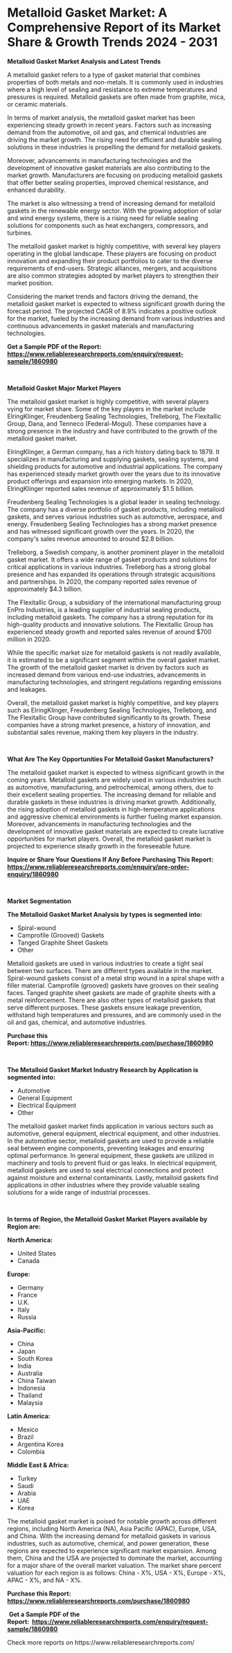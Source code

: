<p><h1>Metalloid Gasket Market: A Comprehensive Report of its Market Share & Growth Trends 2024 - 2031</h1></p><p><strong>Metalloid Gasket Market Analysis and Latest Trends</strong></p>
<p><p>A metalloid gasket refers to a type of gasket material that combines properties of both metals and non-metals. It is commonly used in industries where a high level of sealing and resistance to extreme temperatures and pressures is required. Metalloid gaskets are often made from graphite, mica, or ceramic materials.</p><p>In terms of market analysis, the metalloid gasket market has been experiencing steady growth in recent years. Factors such as increasing demand from the automotive, oil and gas, and chemical industries are driving the market growth. The rising need for efficient and durable sealing solutions in these industries is propelling the demand for metalloid gaskets.</p><p>Moreover, advancements in manufacturing technologies and the development of innovative gasket materials are also contributing to the market growth. Manufacturers are focusing on producing metalloid gaskets that offer better sealing properties, improved chemical resistance, and enhanced durability.</p><p>The market is also witnessing a trend of increasing demand for metalloid gaskets in the renewable energy sector. With the growing adoption of solar and wind energy systems, there is a rising need for reliable sealing solutions for components such as heat exchangers, compressors, and turbines.</p><p>The metalloid gasket market is highly competitive, with several key players operating in the global landscape. These players are focusing on product innovation and expanding their product portfolios to cater to the diverse requirements of end-users. Strategic alliances, mergers, and acquisitions are also common strategies adopted by market players to strengthen their market position.</p><p>Considering the market trends and factors driving the demand, the metalloid gasket market is expected to witness significant growth during the forecast period. The projected CAGR of 8.9% indicates a positive outlook for the market, fueled by the increasing demand from various industries and continuous advancements in gasket materials and manufacturing technologies.</p></p>
<p><strong>Get a Sample PDF of the Report:&nbsp; <a href="https://www.reliableresearchreports.com/enquiry/request-sample/1860980">https://www.reliableresearchreports.com/enquiry/request-sample/1860980</a></strong></p>
<p>&nbsp;</p>
<p><strong>Metalloid Gasket Major Market Players</strong></p>
<p><p>The metalloid gasket market is highly competitive, with several players vying for market share. Some of the key players in the market include ElringKlinger, Freudenberg Sealing Technologies, Trelleborg, The Flexitallic Group, Dana, and Tenneco (Federal-Mogul). These companies have a strong presence in the industry and have contributed to the growth of the metalloid gasket market.</p><p>ElringKlinger, a German company, has a rich history dating back to 1879. It specializes in manufacturing and supplying gaskets, sealing systems, and shielding products for automotive and industrial applications. The company has experienced steady market growth over the years due to its innovative product offerings and expansion into emerging markets. In 2020, ElringKlinger reported sales revenue of approximately $1.5 billion.</p><p>Freudenberg Sealing Technologies is a global leader in sealing technology. The company has a diverse portfolio of gasket products, including metalloid gaskets, and serves various industries such as automotive, aerospace, and energy. Freudenberg Sealing Technologies has a strong market presence and has witnessed significant growth over the years. In 2020, the company's sales revenue amounted to around $2.8 billion.</p><p>Trelleborg, a Swedish company, is another prominent player in the metalloid gasket market. It offers a wide range of gasket products and solutions for critical applications in various industries. Trelleborg has a strong global presence and has expanded its operations through strategic acquisitions and partnerships. In 2020, the company reported sales revenue of approximately $4.3 billion.</p><p>The Flexitallic Group, a subsidiary of the international manufacturing group EnPro Industries, is a leading supplier of industrial sealing products, including metalloid gaskets. The company has a strong reputation for its high-quality products and innovative solutions. The Flexitallic Group has experienced steady growth and reported sales revenue of around $700 million in 2020.</p><p>While the specific market size for metalloid gaskets is not readily available, it is estimated to be a significant segment within the overall gasket market. The growth of the metalloid gasket market is driven by factors such as increased demand from various end-use industries, advancements in manufacturing technologies, and stringent regulations regarding emissions and leakages.</p><p>Overall, the metalloid gasket market is highly competitive, and key players such as ElringKlinger, Freudenberg Sealing Technologies, Trelleborg, and The Flexitallic Group have contributed significantly to its growth. These companies have a strong market presence, a history of innovation, and substantial sales revenue, making them key players in the industry.</p></p>
<p>&nbsp;</p>
<p><strong>What Are The Key Opportunities For Metalloid Gasket Manufacturers?</strong></p>
<p><p>The metalloid gasket market is expected to witness significant growth in the coming years. Metalloid gaskets are widely used in various industries such as automotive, manufacturing, and petrochemical, among others, due to their excellent sealing properties. The increasing demand for reliable and durable gaskets in these industries is driving market growth. Additionally, the rising adoption of metalloid gaskets in high-temperature applications and aggressive chemical environments is further fueling market expansion. Moreover, advancements in manufacturing technologies and the development of innovative gasket materials are expected to create lucrative opportunities for market players. Overall, the metalloid gasket market is projected to experience steady growth in the foreseeable future.</p></p>
<p><strong>Inquire or Share Your Questions If Any Before Purchasing This Report: <a href="https://www.reliableresearchreports.com/enquiry/pre-order-enquiry/1860980">https://www.reliableresearchreports.com/enquiry/pre-order-enquiry/1860980</a></strong></p>
<p>&nbsp;</p>
<p><strong>Market Segmentation</strong></p>
<p><strong>The Metalloid Gasket Market Analysis by types is segmented into:</strong></p>
<p><ul><li>Spiral-wound</li><li>Camprofile (Grooved) Gaskets</li><li>Tanged Graphite Sheet Gaskets</li><li>Other</li></ul></p>
<p><p>Metalloid gaskets are used in various industries to create a tight seal between two surfaces. There are different types available in the market. Spiral-wound gaskets consist of a metal strip wound in a spiral shape with a filler material. Camprofile (grooved) gaskets have grooves on their sealing faces. Tanged graphite sheet gaskets are made of graphite sheets with a metal reinforcement. There are also other types of metalloid gaskets that serve different purposes. These gaskets ensure leakage prevention, withstand high temperatures and pressures, and are commonly used in the oil and gas, chemical, and automotive industries.</p></p>
<p><strong>Purchase this Report:&nbsp;<a href="https://www.reliableresearchreports.com/purchase/1860980">https://www.reliableresearchreports.com/purchase/1860980</a></strong></p>
<p>&nbsp;</p>
<p><strong>The Metalloid Gasket Market Industry Research by Application is segmented into:</strong></p>
<p><ul><li>Automotive</li><li>General Equipment</li><li>Electrical Equipment</li><li>Other</li></ul></p>
<p><p>The metalloid gasket market finds application in various sectors such as automotive, general equipment, electrical equipment, and other industries. In the automotive sector, metalloid gaskets are used to provide a reliable seal between engine components, preventing leakages and ensuring optimal performance. In general equipment, these gaskets are utilized in machinery and tools to prevent fluid or gas leaks. In electrical equipment, metalloid gaskets are used to seal electrical connections and protect against moisture and external contaminants. Lastly, metalloid gaskets find applications in other industries where they provide valuable sealing solutions for a wide range of industrial processes.</p></p>
<p>&nbsp;</p>
<p><strong>In terms of Region, the Metalloid Gasket Market Players available by Region are:</strong></p>
<p>
    <p> <strong> North America: </strong>
        <ul>
            <li>United States</li>
            <li>Canada</li>
        </ul>
        </p> 
    <p> <strong> Europe: </strong>
        <ul>
            <li>Germany</li>
            <li>France</li>
            <li>U.K.</li>
            <li>Italy</li>
            <li>Russia</li>
        </ul>
        </p> 
    <p> <strong> Asia-Pacific: </strong>
        <ul>
            <li>China</li>
            <li>Japan</li>
            <li>South Korea</li>
            <li>India</li>
            <li>Australia</li>
            <li>China Taiwan</li>
            <li>Indonesia</li>
            <li>Thailand</li>
            <li>Malaysia</li>
        </ul>
        </p> 
    <p> <strong> Latin America: </strong>
        <ul>
            <li>Mexico</li>
            <li>Brazil</li>
            <li>Argentina Korea</li>
            <li>Colombia</li>
        </ul>
        </p> 
    <p> <strong> Middle East & Africa: </strong>
        <ul>
            <li>Turkey</li>
            <li>Saudi</li>
            <li>Arabia</li>
            <li>UAE</li>
            <li>Korea</li>
        </ul>
    </p>
    </p>
<p><p>The metalloid gasket market is poised for notable growth across different regions, including North America (NA), Asia Pacific (APAC), Europe, USA, and China. With the increasing demand for metalloid gaskets in various industries, such as automotive, chemical, and power generation, these regions are expected to experience significant market expansion. Among them, China and the USA are projected to dominate the market, accounting for a major share of the overall market valuation. The market share percent valuation for each region is as follows: China - X%, USA - X%, Europe - X%, APAC - X%, and NA - X%.</p></p>
<p><strong>Purchase this Report: <a href="https://www.reliableresearchreports.com/purchase/1860980">https://www.reliableresearchreports.com/purchase/1860980</a></strong></p>
<p>&nbsp;<strong>Get a Sample PDF of the Report:&nbsp;&nbsp;<a href="https://www.reliableresearchreports.com/enquiry/request-sample/1860980">https://www.reliableresearchreports.com/enquiry/request-sample/1860980</a></strong></p>
<p><strong></strong></p>
<p>Check more reports on https://www.reliableresearchreports.com/</p>